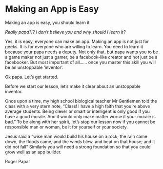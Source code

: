 # Making an App is Easy

Making an app is easy, you should learn it

_Really papa?!? I don’t believe you and why should I learn it?_

Yes, it is easy, everyone can make an app. Making an app is not just for geeks. It is for 
everyone who are willing to learn. You need to learn it because your papa needs a deputy. Not only that, but papa wants you to be a game maker not just a gamer, be a facebook-like creator and not just be a facebooker. But most important of all…... once you master this skill you will be an unstoppable ‘inventor’.

Ok papa. Let’s get started.

Before we start our lesson, let’s make it clear about an unstoppable inventor.

Once upon a time, my high school biological teacher Mr Gentlemen told the class with a very stern note, “Class! I have a high faith that you’re above average students. Being clever or smart or intelligent is only good if you have a good morale. And it would only make matter worse if your morale is bad.” To be along with her spirit, let’s stop our lesson now if you cannot be responsible man or woman, be it for yourself or your society.

Jesus said a “wise man would build his house on a rock; the rain came down, the floods came, and the winds blew, and beat on that house; and it did not fall”
Similarly you will need a strong foundation so that you could grow well as an app builder.

Roger Papa!





